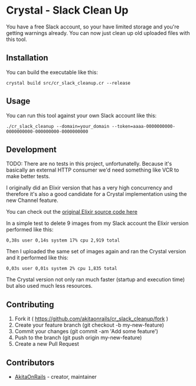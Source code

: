 # Crystal - Slack Clean Up

You have a free Slack account, so your have limited storage and you're getting warnings already. You can now just clean up old uploaded files with this tool.

## Installation

You can build the executable like this:

    crystal build src/cr_slack_cleanup.cr --release

## Usage

You can run this tool against your own Slack account like this:

    ./cr_slack_cleanup --domain=your_domain --token=aaaa-0000000000-0000000000-000000000-0000000000

## Development

TODO: There are no tests in this project, unfortunatelly. Because it's basically an external HTTP consumer we'd need something like VCR to make better tests.

I originally did an Elixir version that has a very high concurrency and therefore it's also a good candidate for a Crystal implementation using the new Channel feature.

You can check out the [original Elixir source code here](https://github.com/akitaonrails/slack_cleanup)

In a simple test to delete 9 images from my Slack account the Elixir version performed like this:

    0,38s user 0,14s system 17% cpu 2,919 total

Then I uploaded the same set of images again and ran the Crystal version and it performed like this:

    0,03s user 0,01s system 2% cpu 1,835 total

The Crystal version not only ran much faster (startup and execution time) but also used much less resources.

## Contributing

1. Fork it ( https://github.com/akitaonrails/cr_slack_cleanup/fork )
2. Create your feature branch (git checkout -b my-new-feature)
3. Commit your changes (git commit -am 'Add some feature')
4. Push to the branch (git push origin my-new-feature)
5. Create a new Pull Request

## Contributors

- [AkitaOnRails](https://github.com/akitaonrails) - creator, maintainer
